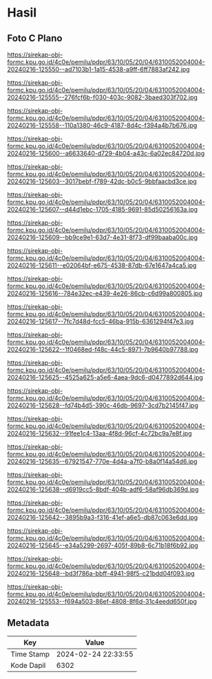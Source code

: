 # Hasil

## Foto C Plano

https://sirekap-obj-formc.kpu.go.id/4c0e/pemilu/pdpr/63/10/05/20/04/6310052004004-20240216-125550--ad7103b1-1a15-4538-a9ff-6ff7883af242.jpg

https://sirekap-obj-formc.kpu.go.id/4c0e/pemilu/pdpr/63/10/05/20/04/6310052004004-20240216-125555--276fcf6b-f030-403c-9082-3baed303f702.jpg

https://sirekap-obj-formc.kpu.go.id/4c0e/pemilu/pdpr/63/10/05/20/04/6310052004004-20240216-125558--110a1380-46c9-4187-8d4c-f394a4b7b676.jpg

https://sirekap-obj-formc.kpu.go.id/4c0e/pemilu/pdpr/63/10/05/20/04/6310052004004-20240216-125600--a6633640-d729-4b04-a43c-6a02ec84720d.jpg

https://sirekap-obj-formc.kpu.go.id/4c0e/pemilu/pdpr/63/10/05/20/04/6310052004004-20240216-125603--3017bebf-f789-42dc-b0c5-9bbfaacbd3ce.jpg

https://sirekap-obj-formc.kpu.go.id/4c0e/pemilu/pdpr/63/10/05/20/04/6310052004004-20240216-125607--d44d1ebc-1705-4185-9691-85d50256163a.jpg

https://sirekap-obj-formc.kpu.go.id/4c0e/pemilu/pdpr/63/10/05/20/04/6310052004004-20240216-125609--bb9ce9e1-63d7-4e31-8f73-df99baaba00c.jpg

https://sirekap-obj-formc.kpu.go.id/4c0e/pemilu/pdpr/63/10/05/20/04/6310052004004-20240216-125611--e02064bf-e675-4538-87db-67e1647a4ca5.jpg

https://sirekap-obj-formc.kpu.go.id/4c0e/pemilu/pdpr/63/10/05/20/04/6310052004004-20240216-125616--784e32ec-e439-4e26-86cb-c6d99a800805.jpg

https://sirekap-obj-formc.kpu.go.id/4c0e/pemilu/pdpr/63/10/05/20/04/6310052004004-20240216-125617--7fc7d48d-fcc5-46ba-915b-6361294f47e3.jpg

https://sirekap-obj-formc.kpu.go.id/4c0e/pemilu/pdpr/63/10/05/20/04/6310052004004-20240216-125622--1f0468ed-f48c-44c5-8971-7b9640b97788.jpg

https://sirekap-obj-formc.kpu.go.id/4c0e/pemilu/pdpr/63/10/05/20/04/6310052004004-20240216-125625--4525a625-a5e6-4aea-9dc6-d0477892d644.jpg

https://sirekap-obj-formc.kpu.go.id/4c0e/pemilu/pdpr/63/10/05/20/04/6310052004004-20240216-125628--fd74b4d5-390c-46db-9697-3cd7b2145f47.jpg

https://sirekap-obj-formc.kpu.go.id/4c0e/pemilu/pdpr/63/10/05/20/04/6310052004004-20240216-125632--91fee1c4-13aa-4f8d-96cf-4c72bc9a7e8f.jpg

https://sirekap-obj-formc.kpu.go.id/4c0e/pemilu/pdpr/63/10/05/20/04/6310052004004-20240216-125635--67921547-770e-4d4a-a7f0-b8a0f14a54d6.jpg

https://sirekap-obj-formc.kpu.go.id/4c0e/pemilu/pdpr/63/10/05/20/04/6310052004004-20240216-125638--d6919cc5-8bdf-404b-adf6-58af96db369d.jpg

https://sirekap-obj-formc.kpu.go.id/4c0e/pemilu/pdpr/63/10/05/20/04/6310052004004-20240216-125642--3895b9a3-f316-41ef-a6e5-db87c063e6dd.jpg

https://sirekap-obj-formc.kpu.go.id/4c0e/pemilu/pdpr/63/10/05/20/04/6310052004004-20240216-125645--e34a5299-2697-405f-89b8-6c71b18f6b92.jpg

https://sirekap-obj-formc.kpu.go.id/4c0e/pemilu/pdpr/63/10/05/20/04/6310052004004-20240216-125648--bd3f786a-bbff-4941-98f5-c21bdd04f093.jpg

https://sirekap-obj-formc.kpu.go.id/4c0e/pemilu/pdpr/63/10/05/20/04/6310052004004-20240216-125553--f694a503-86ef-4808-8f6d-31c4eedd650f.jpg


## Metadata

| Key        | Value               |
| ---------- | ------------------- |
| Time Stamp | 2024-02-24 22:33:55 |
| Kode Dapil | 6302                |



